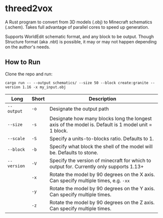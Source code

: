 # threed2vox

A Rust program to convert from 3D models (.obj) to Minecraft schematics (.schem). Takes full advantage of parallel cores to speed up generation.

Supports WorldEdit schematic format, and any block to be output. Though Structure format (aka .nbt) is possible, it may or may not happen depending on the author's needs.

## How to Run
Clone the repo and run:

```
cargo run -- --output schematics/ --size 50 --block create:granite --version 1.16 -x my_input.obj
```


|Long|Short|Description|
|----|-----|-----------|
|`--output`|`-o`|Designate the output path|
|`--size`|`-s`|Designate how many blocks long the longest axis of the model is. Default is 1 model unit = 1 block.|
|`--scale`|`-S`|Specify a units-to-blocks ratio. Defaults to 1.|
|`--block`|`-b`|Specify what block the shell of the model will be. Defaults to stone.|
|`--version`|`-V`|Specify the version of minecraft for which to output for. Currently only supports 1.13+|
||`-x`|Rotate the model by 90 degrees on the X axis. Can specify multiple times, e.g. `-xx`|
||`-y`|Rotate the model by 90 degrees on the Y axis. Can specify multiple times.|
||`-z`|Rotate the model by 90 degrees on the Z axis. Can specify multiple times.|


